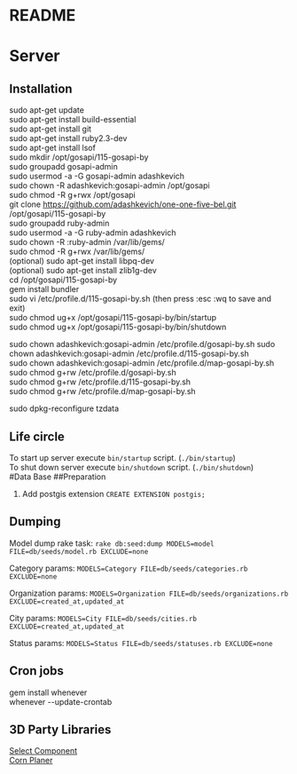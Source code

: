 # README

# Server  

## Installation
sudo apt-get update  
sudo apt-get install build-essential  
sudo apt-get install git  
sudo apt-get install ruby2.3-dev  
sudo apt-get install lsof  
sudo mkdir /opt/gosapi/115-gosapi-by  
sudo groupadd gosapi-admin  
sudo usermod -a -G gosapi-admin adashkevich  
sudo chown -R adashkevich:gosapi-admin /opt/gosapi  
sudo chmod -R g+rwx /opt/gosapi  
git clone https://github.com/adashkevich/one-one-five-bel.git /opt/gosapi/115-gosapi-by  
sudo groupadd ruby-admin  
sudo usermod -a -G ruby-admin adashkevich  
sudo chown -R :ruby-admin /var/lib/gems/  
sudo chmod -R g+rwx /var/lib/gems/  
(optional) sudo apt-get install libpq-dev  
(optional) sudo apt-get install zlib1g-dev  
cd /opt/gosapi/115-gosapi-by  
gem install bundler  
sudo vi /etc/profile.d/115-gosapi-by.sh (then press :esc :wq to save and exit)  
sudo chmod ug+x /opt/gosapi/115-gosapi-by/bin/startup  
sudo chmod ug+x /opt/gosapi/115-gosapi-by/bin/shutdown  

sudo chown adashkevich:gosapi-admin /etc/profile.d/gosapi-by.sh
sudo chown adashkevich:gosapi-admin /etc/profile.d/115-gosapi-by.sh  
sudo chown adashkevich:gosapi-admin /etc/profile.d/map-gosapi-by.sh  
sudo chmod g+rw /etc/profile.d/gosapi-by.sh  
sudo chmod g+rw /etc/profile.d/115-gosapi-by.sh  
sudo chmod g+rw /etc/profile.d/map-gosapi-by.sh  

sudo dpkg-reconfigure tzdata

## Life circle
To start up server execute `bin/startup` script. (`./bin/startup`)  
To shut down server execute `bin/shutdown` script. (`./bin/shutdown`)  
#Data Base
##Preparation
1. Add postgis extension
`CREATE EXTENSION postgis;`
## Dumping
Model dump rake task:
`rake db:seed:dump MODELS=model FILE=db/seeds/model.rb EXCLUDE=none`

Category params:
`MODELS=Category FILE=db/seeds/categories.rb EXCLUDE=none`

Organization params:
`MODELS=Organization FILE=db/seeds/organizations.rb EXCLUDE=created_at,updated_at`

City params:
`MODELS=City FILE=db/seeds/cities.rb EXCLUDE=created_at,updated_at`

Status params:
`MODELS=Status FILE=db/seeds/statuses.rb EXCLUDE=none`

## Cron jobs
gem install whenever  
whenever --update-crontab  

## 3D Party Libraries
[Select Component](https://developer.snapappointments.com/bootstrap-select)  
[Corn Planer](https://github.com/javan/whenever)  
